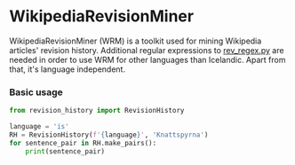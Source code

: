# WikipediaRevisionMiner

WikipediaRevisionMiner (WRM) is a toolkit used for mining Wikipedia articles'
revision history. Additional regular expressions to [rev_regex.py](rev_regex.py) are needed
in order to use WRM for other languages than Icelandic. Apart from that, it's
language independent.

### Basic usage

```python
from revision_history import RevisionHistory

language = 'is'
RH = RevisionHistory(f'{language}', 'Knattspyrna')
for sentence_pair in RH.make_pairs():
    print(sentence_pair)
```
